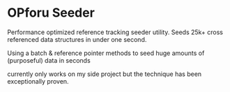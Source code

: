 # OPforu Seeder
Performance optimized reference tracking seeder utility. Seeds 25k+ cross referenced data structures in under one second.

Using a batch & reference pointer methods to seed huge amounts of (purposeful) data in seconds

currently only works on my side project but the technique has been exceptionally proven. 